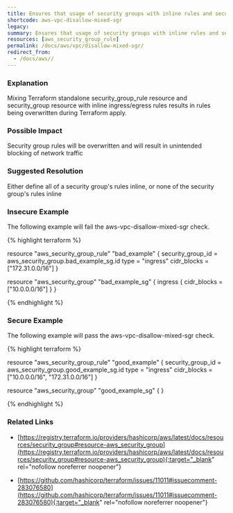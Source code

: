 ```yaml
---
title: Ensures that usage of security groups with inline rules and security group rule resources are not mixed.
shortcode: aws-vpc-disallow-mixed-sgr
legacy: 
summary: Ensures that usage of security groups with inline rules and security group rule resources are not mixed. 
resources: [aws_security_group_rule] 
permalink: /docs/aws/vpc/disallow-mixed-sgr/
redirect_from: 
  - /docs/aws//
---
```


### Explanation


Mixing Terraform standalone security_group_rule resource and security_group resource with inline ingress/egress rules results in rules being overwritten during Terraform apply.


### Possible Impact
Security group rules will be overwritten and will result in unintended blocking of network traffic

### Suggested Resolution
Either define all of a security group's rules inline, or none of the security group's rules inline


### Insecure Example

The following example will fail the aws-vpc-disallow-mixed-sgr check.

{% highlight terraform %}

resource "aws_security_group_rule" "bad_example" {
  	security_group_id = aws_security_group.bad_example_sg.id
	type = "ingress"
	cidr_blocks = ["172.31.0.0/16"]
}

resource "aws_security_group" "bad_example_sg" {
	ingress {
		cidr_blocks = ["10.0.0.0/16"]
	}
}

{% endhighlight %}



### Secure Example

The following example will pass the aws-vpc-disallow-mixed-sgr check.

{% highlight terraform %}

resource "aws_security_group_rule" "good_example" {
  	security_group_id = aws_security_group.good_example_sg.id
	type = "ingress"
	cidr_blocks = ["10.0.0.0/16", "172.31.0.0/16"]
}

resource "aws_security_group" "good_example_sg" {
}

{% endhighlight %}



### Related Links


- [https://registry.terraform.io/providers/hashicorp/aws/latest/docs/resources/security_group#resource-aws_security_group](https://registry.terraform.io/providers/hashicorp/aws/latest/docs/resources/security_group#resource-aws_security_group){:target="_blank" rel="nofollow noreferrer noopener"}

- [https://github.com/hashicorp/terraform/issues/11011#issuecomment-283076580](https://github.com/hashicorp/terraform/issues/11011#issuecomment-283076580){:target="_blank" rel="nofollow noreferrer noopener"}


